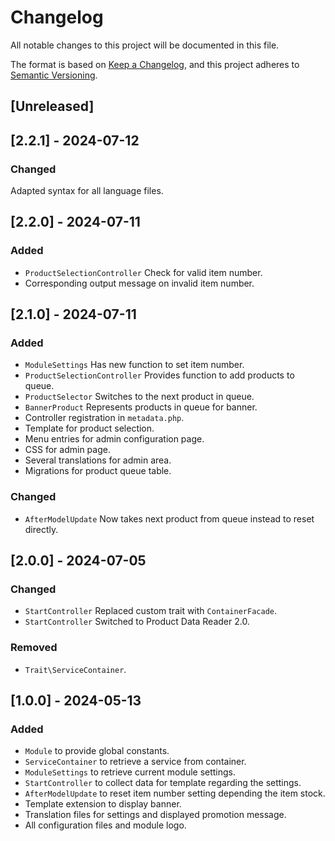# Changelog

All notable changes to this project will be documented in this file.

The format is based on [Keep a Changelog](https://keepachangelog.com/en/1.0.0/),
and this project adheres to [Semantic Versioning](https://semver.org/spec/v2.0.0.html).

## [Unreleased]

## [2.2.1] - 2024-07-12

### Changed
Adapted syntax for all language files.

## [2.2.0] - 2024-07-11

### Added
- `ProductSelectionController` Check for valid item number.
- Corresponding output message on invalid item number.

## [2.1.0] - 2024-07-11

### Added
- `ModuleSettings` Has new function to set item number.
- `ProductSelectionController` Provides function to add products to queue.
- `ProductSelector` Switches to the next product in queue.
- `BannerProduct` Represents products in queue for banner.
- Controller registration in `metadata.php`.
- Template for product selection.
- Menu entries for admin configuration page.
- CSS for admin page.
- Several translations for admin area.
- Migrations for product queue table.

### Changed
- `AfterModelUpdate` Now takes next product from queue instead to reset directly.

## [2.0.0] - 2024-07-05

### Changed
- `StartController` Replaced custom trait with `ContainerFacade`.
- `StartController` Switched to Product Data Reader 2.0.

### Removed
- `Trait\ServiceContainer`.

## [1.0.0] - 2024-05-13

### Added
- `Module` to provide global constants.
- `ServiceContainer` to retrieve a service from container.
- `ModuleSettings` to retrieve current module settings.
- `StartController` to collect data for template regarding the settings.
- `AfterModelUpdate` to reset item number setting depending the item stock.
- Template extension to display banner.
- Translation files for settings and displayed promotion message.
- All configuration files and module logo.
